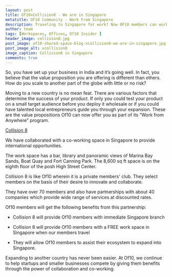 ```yaml
---
layout: post
title: Of10xCollision8 - We are in Singapore
metatitle: OF10 Community - Work From Singapore
description: Traveling to Singapore for work? Now OF10 members can work at Collision8 a co-working space in Singapore and gain an international footing for their business.
author: team
tags: [Workspaces, Offices, Of10 Insider ]
header_image: collision8.jpg
post_image: of10-shared-space-blog-xcollision8-we-are-in-singapore.jpg
post_image_alt: xcollision8
image_caption: Collision8 in Singapore
comments: true
---
```


So, you have set up your business in India and it’s going well.
In fact, you believe that the value proposition you are offering is different than others.
How do you scale to another part of the globe with little or no risk?

Moving to a new country is no mean feat.
There are various factors that determine the success of your product.
If only you could test your product on a small target audience before you deploy it wholesale or
if you could have talented local entrepreneurs guide you through your expansion.
These are the value propositions Of10 can now offer you as part of its “Work from Anywhere” program.

[Collision 8](https://www.collision8.com/ "Collision8's Homepage")

We have collaborated with a co-working space in Singapore to provide international opportunities.

The work space has a bar, library and panoramic views of Marina Bay Sands, Boat Quay and Fort Canning Park.
The 8,600 sq ft space is on the eighth floor of the posh High Street Center.

Collision 8 is like Of10 wherein it is a private members' club.
They select members on the basis of their desire to innovate and collaborate.

They have over 70 members and also have partnerships with about 40 companies which provide wide range of services at discounted rates.

Of10 members will get the following benefits from this partnership:

- Collision 8 will provide Of10 members with immediate Singapore branch

- Collision 8 will provide Of10 members with a FREE work space in Singapore when our members travel

- They will allow Of10 members to assist their ecosystem to expand into Singapore.

Expanding to another country has never been easier. At Of10, we continue to help startups and smaller businesses compete by giving them benefits through the power of collaboration and co-working.
